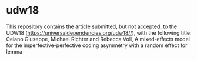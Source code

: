 # udw18

This repository contains the article submitted, but not accepted, to the UDW18 (https://universaldependencies.org/udw18//), with the following title:
Celano Giuseppe, Michael Richter and Rebecca Voll, A mixed-effects model for the imperfective-perfective coding asymmetry with a random effect for lemma
